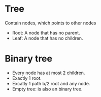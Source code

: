 # Tree 

Contain nodes, which points to other nodes

- Root: A node that has no parent.
- Leaf: A node that has no children.

# Binary tree

- Every node has at most 2 children.
- Exactly 1 root.
- Excatly 1 path b/2 root and any node.
- Empty tree: is also an binary tree.
